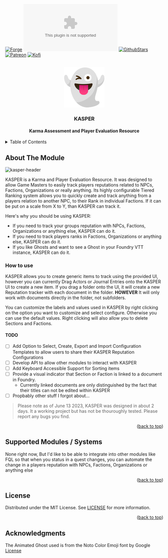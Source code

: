 <a name="readme-top"></a>

<!-- PROJECT SHIELDS -->
[![Forge][forge-installs]][forge-url]
[![Downloads][latest-download]][latest-download-url]
[![GithubStars][github-starts]][github-url]
[![Patreon][patreon]][patreon-url]
[![Kofi][ko-fi]][ko-fi-url]

<!-- PROJECT LOGO -->
<br />
<div align="center">
	<!-- Would like to have an animated Ghost Gif but legally couldn't find one to use -->
	<a href="https://github.com/mouse0270/kasper">
		<img src="./assets/logo.gif" alt="Logo" width="128" height="128" />
	</a>

<h3 align="center">KASPER<h4 align="center">Karma Assessment and Player Evaluation Resource</h4></h3>

  
</div>

<!-- TABLE OF CONTENTS -->
<details>
  <summary>Table of Contents</summary>
	<ol>
		<li><a href="#about-the-Module">About the Module</a></li>
		<li><a href="#supported-Modules--Systems">Supported Modules / Systems</a></li>
		<li><a href="#license">License</a></li>
		<li><a href="#acknowledgments">Acknowledgments</a></li>
	</ol>
</details>

<!-- ABOUT THE PROJECT -->
## About The Module
![kasper-header](https://github.com/mouse0270/kasper/assets/564874/9e5ecd38-0db3-4a20-bcc8-749b913fb698)


KASPER is a Karma and Player Evaluation Resource. It was designed to allow Game Masters to easily track players reputations related to NPCs, Factions, Organizations or really anything. Its highly configurable Tiered Ranking system allows you to quickly create and track anything from a players relation to another NPC, to their Rank in individual Factions. If it can be put on a scale from X to Y, than KASPER can track it. 

Here's why you should be using KASPER:
* If you need to track your groups reputation with NPCs, Factions, Organizations or anything else, KASPER can do it.
* If you need to track players ranks in Factions, Organizations or anything else, KASPER can do it.
* If you like Ghosts and want to see a Ghost in your Foundry VTT instance, KASPER can do it.

### How to use
KASPER allows you to create generic items to track using the provided UI, however you can currently Drag Actors or Journal Entries onto the KASPER UI to create a new item. If you drag a folder onto the UI, it will create a new Reputation tracker with each document in the folder. **HOWEVER** It will only work with documents directly in the folder, not subfolders.

You can customize the labels and values used in KASPER by right clicking on the option you want to customize and select configure. Otherwise you can use the default values. Right clicking will also allow you to delete Sections and Factions.


#### TODO
- [ ] Add Option to Select, Create, Export and Import Configuration Templates to allow users to share their KASPER Reputation Configurations
- [ ] Develop API to allow other modules to interact with KASPER
- [ ] Add Keyboard Accessible Support for Sorting items
- [ ] Provide a visual indicator that Section or Faction is linked to a document in Foundry.
  - Currently linked documents are only distinguished by the fact that their titles can not be edited within KASPER
- [ ] Propbably other stuff I forgot about...

> Please note as of June 13 2023, KASPER was designed in about 2 days. It a working project but has not be thouroughly tested. Please report any bugs you find.


<p align="right">(<a href="#readme-top">back to top</a>)</p>

<!-- SUPPORTED MODULES/SYSTEMS -->
## Supported Modules / Systems
None right now, But I'd like to be able to integrate into other modules like FQL so that when you status in a quest changes, you can automate the change in a players reputation with NPCs, Factions, Organizations or anything else


<p align="right">(<a href="#readme-top">back to top</a>)</p>

<!-- LICENSE -->
## License
Distributed under the MIT License. See [LICENSE]([license-url]) for more information.

<p align="right">(<a href="#readme-top">back to top</a>)</p>

<!-- ACKNOWLEDGMENTS -->
## Acknowledgments
The Animated Ghost used is from the Noto Color Emoji font by Google [License](https://fonts.google.com/noto/specimen/Noto+Color+Emoji/about)


<!-- MARKDOWN LINKS & IMAGES -->
<!-- https://www.markdownguide.org/basic-syntax/#reference-style-links -->
[license-url]: https://github.com/mouse0270/kasper/blob/master/LICENSE

[forge-installs]: https://img.shields.io/badge/dynamic/json?&colorB=90A959&label=Forge%20Installs&query=package.installs&suffix=%25&style=for-the-badge&url=https://forge-vtt.com/api/bazaar/package/kasper
[forge-url]: https://forge-vtt.com/bazaar/package/kasper

[latest-download]: https://img.shields.io/github/downloads/mouse0270/kasper/latest/module.zip?color=5D4A66&label=DOWNLOADS&style=for-the-badge
[latest-download-url]: https://github.com/mouse0270/kasper/releases/latest

[github-starts]: https://img.shields.io/github/stars/mouse0270/kasper?logo=AddThis&logoColor=white&style=for-the-badge
[github-url]: https://github.com/mouse0270/kasper

[patreon]: https://img.shields.io/badge/-Patreon-FF424D?style=for-the-badge&logo=Patreon&logoColor=white
[patreon-url]: https://www.patreon.com/mouse0270

[ko-fi]: https://img.shields.io/badge/-ko%20fi-FF5E5B?style=for-the-badge&logo=Ko-fi&logoColor=white
[ko-fi-url]: https://ko-fi.com/mouse0270
